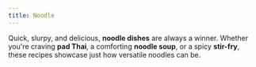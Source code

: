 ```yaml
---
title: Noodle
---
```


Quick, slurpy, and delicious, **noodle dishes** are always a winner. Whether you're craving **pad Thai**, a comforting **noodle soup**, or a spicy **stir-fry**, these recipes showcase just how versatile noodles can be.

